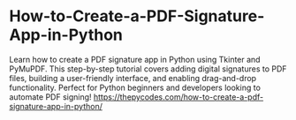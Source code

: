 # How-to-Create-a-PDF-Signature-App-in-Python
Learn how to create a PDF signature app in Python using Tkinter and PyMuPDF. This step-by-step tutorial covers adding digital signatures to PDF files, building a user-friendly interface, and enabling drag-and-drop functionality. Perfect for Python beginners and developers looking to automate PDF signing!
https://thepycodes.com/how-to-create-a-pdf-signature-app-in-python/
